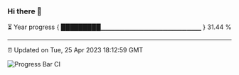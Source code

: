 ### Hi there 👋

⏳ Year progress { █████████▁▁▁▁▁▁▁▁▁▁▁▁▁▁▁▁▁▁▁▁▁ } 31.44 %

---

⏰ Updated on Tue, 25 Apr 2023 18:12:59 GMT

![Progress Bar CI](https://github.com/liununu/liununu/workflows/Progress%20Bar%20CI/badge.svg)
